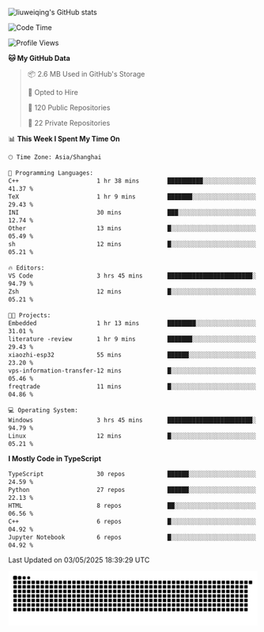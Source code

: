 ![liuweiqing's GitHub stats](https://github-readme-stats.vercel.app/api?username=14790897&show_icons=true&locale=cn&include_all_commits=true&count_private=true)

<!--START_SECTION:waka-->
![Code Time](http://img.shields.io/badge/Code%20Time-2%2C129%20hrs%2055%20mins-blue)

![Profile Views](http://img.shields.io/badge/Profile%20Views-19-blue)

**🐱 My GitHub Data** 

> 📦 2.6 MB Used in GitHub's Storage 
 > 
> 💼 Opted to Hire
 > 
> 📜 120 Public Repositories 
 > 
> 🔑 22 Private Repositories 
 > 
📊 **This Week I Spent My Time On** 

```text
🕑︎ Time Zone: Asia/Shanghai

💬 Programming Languages: 
C++                      1 hr 38 mins        ██████████░░░░░░░░░░░░░░░   41.37 % 
TeX                      1 hr 9 mins         ███████░░░░░░░░░░░░░░░░░░   29.43 % 
INI                      30 mins             ███░░░░░░░░░░░░░░░░░░░░░░   12.74 % 
Other                    13 mins             █░░░░░░░░░░░░░░░░░░░░░░░░   05.49 % 
sh                       12 mins             █░░░░░░░░░░░░░░░░░░░░░░░░   05.21 % 

🔥 Editors: 
VS Code                  3 hrs 45 mins       ████████████████████████░   94.79 % 
Zsh                      12 mins             █░░░░░░░░░░░░░░░░░░░░░░░░   05.21 % 

🐱‍💻 Projects: 
Embedded                 1 hr 13 mins        ████████░░░░░░░░░░░░░░░░░   31.01 % 
literature -review       1 hr 9 mins         ███████░░░░░░░░░░░░░░░░░░   29.43 % 
xiaozhi-esp32            55 mins             ██████░░░░░░░░░░░░░░░░░░░   23.20 % 
vps-information-transfer-12 mins             █░░░░░░░░░░░░░░░░░░░░░░░░   05.46 % 
freqtrade                11 mins             █░░░░░░░░░░░░░░░░░░░░░░░░   04.86 % 

💻 Operating System: 
Windows                  3 hrs 45 mins       ████████████████████████░   94.79 % 
Linux                    12 mins             █░░░░░░░░░░░░░░░░░░░░░░░░   05.21 % 
```

**I Mostly Code in TypeScript** 

```text
TypeScript               30 repos            ██████░░░░░░░░░░░░░░░░░░░   24.59 % 
Python                   27 repos            ██████░░░░░░░░░░░░░░░░░░░   22.13 % 
HTML                     8 repos             ██░░░░░░░░░░░░░░░░░░░░░░░   06.56 % 
C++                      6 repos             █░░░░░░░░░░░░░░░░░░░░░░░░   04.92 % 
Jupyter Notebook         6 repos             █░░░░░░░░░░░░░░░░░░░░░░░░   04.92 % 
```




 Last Updated on 03/05/2025 18:39:29 UTC
<!--END_SECTION:waka-->

<picture>
  <source media="(prefers-color-scheme: dark)" srcset="https://raw.githubusercontent.com/14790897/14790897/output/github-contribution-grid-snake-dark.svg" />
  <source media="(prefers-color-scheme: light)" srcset="https://raw.githubusercontent.com/14790897/14790897/output/github-contribution-grid-snake.svg" />
  <img alt="github-snake" src="https://raw.githubusercontent.com/14790897/14790897/output/github-contribution-grid-snake.svg" />
</picture>
